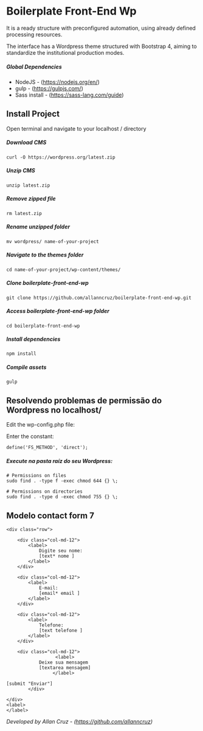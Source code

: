 # Boilerplate Front-End Wp #

It is a ready structure with preconfigured automation, using already defined processing resources.

The interface has a Wordpress theme structured with Bootstrap 4, aiming to standardize the institutional production modes.
##### Global Dependencies

* NodeJS - (https://nodejs.org/en/)
* gulp - (https://gulpjs.com/)
* Sass install - (https://sass-lang.com/guide)

## Install Project
Open terminal and navigate to your localhost / directory

##### Download CMS
```
curl -O https://wordpress.org/latest.zip
```
##### Unzip CMS
```
unzip latest.zip
```
##### Remove zipped file
```
rm latest.zip
```
##### Rename unzipped folder
```
mv wordpress/ name-of-your-project
```
##### Navigate to the themes folder
```
cd name-of-your-project/wp-content/themes/
```
##### Clone boilerplate-front-end-wp
```
git clone https://github.com/allanncruz/boilerplate-front-end-wp.git
```
##### Access boilerplate-front-end-wp folder
```
cd boilerplate-front-end-wp
```
##### Install dependencies
```
npm install
```
##### Compile assets
```
gulp
```

## Resolvendo problemas de permissão do Wordpress no localhost/
  
Edit the wp-config.php file:

Enter the constant:
```
define('FS_METHOD', 'direct');
```

##### Execute na pasta raíz do seu Wordpress:
```
# Permissions on files
sudo find . -type f -exec chmod 644 {} \;

# Permissions on directories
sudo find . -type d -exec chmod 755 {} \;
``` 

## Modelo contact form 7
```
<div class="row">

    <div class="col-md-12">
        <label>
            Digite seu nome:
            [text* nome ]
        </label>
    </div>

    <div class="col-md-12">
        <label>
            E-mail:
            [email* email ]
        </label>
    </div>

    <div class="col-md-12">
        <label>
            Telefone:
            [text telefone ]
        </label>
    </div>

    <div class="col-md-12">
                  <label>
		    Deixe sua mensagem
		    [textarea mensagem]
                 </label>

[submit "Enviar"] 
		</div>

</div>
<label>
</label>
```
*Developed by Allan Cruz - (https://github.com/allanncruz)*
